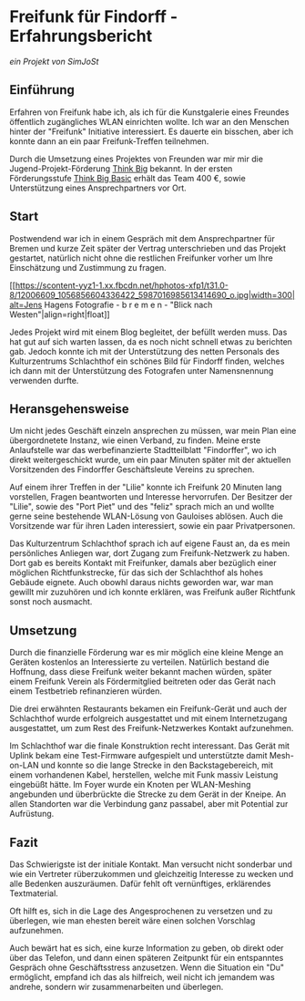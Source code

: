 # Freifunk für Findorff - Erfahrungsbericht
*ein Projekt von SimJoSt*

## Einführung
Erfahren von Freifunk habe ich, als ich für die Kunstgalerie eines Freundes öffentlich zugängliches WLAN einrichten wollte. Ich war an den Menschen hinter der "Freifunk" Initiative interessiert. Es dauerte ein bisschen, aber ich konnte dann an ein paar Freifunk-Treffen teilnehmen.

Durch die Umsetzung eines Projektes von Freunden war mir mir die Jugend-Projekt-Förderung [Think Big](https://www.think-big.org/) bekannt. In der ersten Förderungsstufe [Think Big Basic](https://www.think-big.org/) erhält das Team 400 €, sowie Unterstützung eines Ansprechpartners vor Ort.

## Start
Postwendend war ich in einem Gespräch mit dem Ansprechpartner für Bremen und kurze Zeit später der Vertrag unterschrieben und das Projekt gestartet, natürlich nicht ohne die restlichen Freifunker vorher um Ihre Einschätzung und Zustimmung zu fragen.

[[https://scontent-yyz1-1.xx.fbcdn.net/hphotos-xfp1/t31.0-8/12006609_1056856604336422_5987016985613414690_o.jpg|width=300|alt=Jens Hagens Fotografie - b r e m e n - "Blick nach Westen"|align=right|float]]

Jedes Projekt wird mit einem Blog begleitet, der befüllt werden muss. Das hat gut auf sich warten lassen, da es noch nicht schnell etwas zu berichten gab. Jedoch konnte ich mit der Unterstützung des netten Personals des Kulturzentrums Schlachthof ein schönes Bild für Findorff finden, welches ich dann mit der Unterstützung des Fotografen unter Namensnennung verwenden durfte.

## Heransgehensweise
Um nicht jedes Geschäft einzeln ansprechen zu müssen, war mein Plan eine übergordnetete Instanz, wie einen Verband, zu finden. Meine erste Anlaufstelle war das werbefinanzierte Stadtteilblatt "Findorffer", wo ich direkt weitergeschickt wurde, um ein paar Minuten später mit der aktuellen Vorsitzenden des Findorffer Geschäftsleute Vereins zu sprechen.

Auf einem ihrer Treffen in der "Lilie" konnte ich Freifunk 20 Minuten lang vorstellen, Fragen beantworten und Interesse hervorrufen. Der Besitzer der "Lilie", sowie des "Port Piet" und des "feliz" sprach mich an und wollte gerne seine bestehende WLAN-Lösung von Gauloises ablösen. Auch die Vorsitzende war für ihren Laden interessiert, sowie ein paar Privatpersonen.

Das Kulturzentrum Schlachthof sprach ich auf eigene Faust an, da es mein persönliches Anliegen war, dort Zugang zum Freifunk-Netzwerk zu haben. Dort gab es bereits Kontakt mit Freifunker, damals aber bezüglich einer möglichen Richtfunkstrecke, für das sich der Schlachthof als hohes Gebäude eignete. Auch obowhl daraus nichts geworden war, war man gewillt mir zuzuhören und ich konnte erklären, was Freifunk außer Richtfunk sonst noch ausmacht.

## Umsetzung
Durch die finanzielle Förderung war es mir möglich eine kleine Menge an Geräten kostenlos an Interessierte zu verteilen. Natürlich bestand die Hoffnung, dass diese Freifunk weiter bekannt machen würden, später einem Freifunk Verein als Fördermitglied beitreten oder das Gerät nach einem Testbetrieb refinanzieren würden.

Die drei erwähnten Restaurants bekamen ein Freifunk-Gerät und auch der Schlachthof wurde erfolgreich ausgestattet und mit einem Internetzugang ausgestattet, um zum Rest des Freifunk-Netzwerkes Kontakt aufzunehmen.

Im Schlachthof war die finale Konstruktion recht interessant. Das Gerät mit Uplink bekam eine Test-Firmware aufgespielt und unterstützte damit Mesh-on-LAN und konnte so die lange Strecke in den Backstagebereich, mit einem vorhandenen Kabel, herstellen, welche mit Funk massiv Leistung eingebüßt hätte. Im Foyer wurde ein Knoten per WLAN-Meshing angebunden und überbrückte die Strecke zu dem Gerät in der Kneipe. An allen Standorten war die Verbindung ganz passabel, aber mit Potential zur Aufrüstung.

## Fazit
Das Schwierigste ist der initiale Kontakt. Man versucht nicht sonderbar und wie ein Vertreter rüberzukommen und gleichzeitig Interesse zu wecken und alle Bedenken auszuräumen. Dafür fehlt oft vernünftiges, erklärendes Textmaterial.

Oft hilft es, sich in die Lage des Angesprochenen zu versetzen und zu überlegen, wie man ehesten bereit wäre einen solchen Vorschlag aufzunehmen.

Auch bewärt hat es sich, eine kurze Information zu geben, ob direkt oder über das Telefon, und dann einen späteren Zeitpunkt für ein entspanntes Gespräch ohne Geschäftsstress anzusetzen. Wenn die Situation ein "Du" ermöglicht, empfand ich das als hilfreich, weil nicht ich jemandem was andrehe, sondern wir zusammenarbeiten und überlegen.